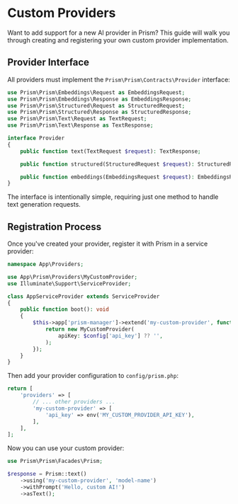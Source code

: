 # Custom Providers

Want to add support for a new AI provider in Prism? This guide will walk you through creating and registering your own custom provider implementation.

## Provider Interface

All providers must implement the `Prism\Prism\Contracts\Provider` interface:

```php
use Prism\Prism\Embeddings\Request as EmbeddingsRequest;
use Prism\Prism\Embeddings\Response as EmbeddingsResponse;
use Prism\Prism\Structured\Request as StructuredRequest;
use Prism\Prism\Structured\Response as StructuredResponse;
use Prism\Prism\Text\Request as TextRequest;
use Prism\Prism\Text\Response as TextResponse;

interface Provider
{
    public function text(TextRequest $request): TextResponse;

    public function structured(StructuredRequest $request): StructuredResponse;

    public function embeddings(EmbeddingsRequest $request): EmbeddingsResponse;
}
```

The interface is intentionally simple, requiring just one method to handle text generation requests.

## Registration Process

Once you've created your provider, register it with Prism in a service provider:

```php
namespace App\Providers;

use App\Prism\Providers\MyCustomProvider;
use Illuminate\Support\ServiceProvider;

class AppServiceProvider extends ServiceProvider
{
    public function boot(): void
    {
        $this->app['prism-manager']->extend('my-custom-provider', function ($app, $config) {
            return new MyCustomProvider(
                apiKey: $config['api_key'] ?? '',
            );
        });
    }
}
```

Then add your provider configuration to `config/prism.php`:

```php
return [
    'providers' => [
        // ... other providers ...
        'my-custom-provider' => [
            'api_key' => env('MY_CUSTOM_PROVIDER_API_KEY'),
        ],
    ],
];
```

Now you can use your custom provider:

```php
use Prism\Prism\Facades\Prism;

$response = Prism::text()
    ->using('my-custom-provider', 'model-name')
    ->withPrompt('Hello, custom AI!')
    ->asText();
```
